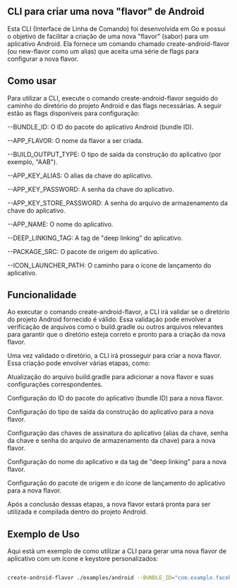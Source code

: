 ## CLI para criar uma nova "flavor" de Android

Esta CLI (Interface de Linha de Comando) foi desenvolvida em Go e possui o objetivo de facilitar a criação de uma nova "flavor" (sabor) para um aplicativo Android. Ela fornece um comando chamado create-android-flavor (ou new-flavor como um alias) que aceita uma série de flags para configurar a nova flavor.

## Como usar
Para utilizar a CLI, execute o comando create-android-flavor seguido do caminho do diretório do projeto Android e das flags necessárias. A seguir estão as flags disponíveis para configuração:

--BUNDLE_ID: O ID do pacote do aplicativo Android (bundle ID).

--APP_FLAVOR: O nome da flavor a ser criada.

--BUILD_OUTPUT_TYPE: O tipo de saída da construção do aplicativo (por exemplo, "AAB").

--APP_KEY_ALIAS: O alias da chave do aplicativo.

--APP_KEY_PASSWORD: A senha da chave do aplicativo.

--APP_KEY_STORE_PASSWORD: A senha do arquivo de armazenamento da chave do aplicativo.

--APP_NAME: O nome do aplicativo.

--DEEP_LINKING_TAG: A tag de "deep linking" do aplicativo.

--PACKAGE_SRC: O pacote de origem do aplicativo.

--ICON_LAUNCHER_PATH: O caminho para o ícone de lançamento do aplicativo.

## Funcionalidade

Ao executar o comando create-android-flavor, a CLI irá validar se o diretório do projeto Android fornecido é válido. Essa validação pode envolver a verificação de arquivos como o build.gradle ou outros arquivos relevantes para garantir que o diretório esteja correto e pronto para a criação da nova flavor.

Uma vez validado o diretório, a CLI irá prosseguir para criar a nova flavor. Essa criação pode envolver várias etapas, como:

Atualização do arquivo build.gradle para adicionar a nova flavor e suas configurações correspondentes.

Configuração do ID do pacote do aplicativo (bundle ID) para a nova flavor.

Configuração do tipo de saída da construção do aplicativo para a nova flavor.

Configuração das chaves de assinatura do aplicativo (alias da chave, senha da chave e senha do arquivo de armazenamento da chave) para a nova flavor.

Configuração do nome do aplicativo e da tag de "deep linking" para a nova flavor.

Configuração do pacote de origem e do ícone de lançamento do aplicativo para a nova flavor.

Após a conclusão dessas etapas, a nova flavor estará pronta para ser utilizada e compilada dentro do projeto Android.

## Exemplo de Uso
Aqui está um exemplo de como utilizar a CLI para gerar uma nova flavor de aplicativo com um ícone e keystore personalizados:


```sh

create-android-flavor ./examples/android --BUNDLE_ID="com.example.facebook" --APP_FLAVOR="facebook" --BUILD_OUTPUT_TYPE="AAB" --APP_KEY_ALIAS="my-key-alias" --APP_KEY_PASSWORD="my-password" --APP_KEY_STORE_PASSWORD="my-app-keystore-password" --APP_NAME="facebook" --DEEP_LINKING_TAG="facebookApp-8574" --PACKAGE_SRC="com.example" --ICON_LAUNCHER_PATH="examples/
    
```

